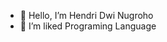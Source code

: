 - 👋 Hello, I’m Hendri Dwi Nugroho 
- 👀 I’m liked Programing Language

<!---
hendrytime2beat/hendrytime2beat is a ✨ special ✨ repository because its `README.md` (this file) appears on your GitHub profile.
You can click the Preview link to take a look at your changes.
--->
